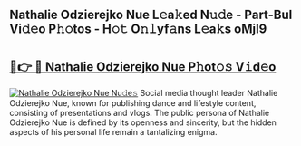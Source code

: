 ## Nathalie Odzierejko Nue L𝚎a𝚔ed N𝚞𝚍e - Part-Bul Vi𝚍𝚎o P𝚑𝚘tos - H𝚘𝚝 O𝚗𝚕yf𝚊ns L𝚎a𝚔s oMjl9

# <h2><a href="http://kf1dfu.oniu.top/?m=Nathalie+Odzierejko+Nue">🔗👉 🔴 Nathalie Odzierejko Nue P𝚑ot𝚘𝚜 V𝚒d𝚎o</a></h2>

[![Nathalie Odzierejko Nue Nu𝚍e𝚜](https://i.imgur.com/0qMVB7G.gif)](http://kf1dfu.oniu.top/?m=Nathalie+Odzierejko+Nue)
Social media thought leader Nathalie Odzierejko Nue, known for publishing dance and lifestyle content, consisting of presentations and vlogs. The public persona of Nathalie Odzierejko Nue is defined by its openness and sincerity, but the hidden aspects of his personal life remain a tantalizing enigma.  
